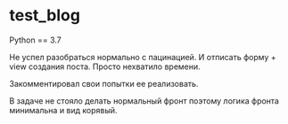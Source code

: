 # test_blog

Python == 3.7

Не успел разобраться нормально с пацинацией.
И отписать форму + view создания поста. Просто нехватило времени. 

Закомментировал свои попытки ее реализовать. 

В задаче не стояло делать нормальный фронт поэтому логика фронта минимальна и вид корявый. 
